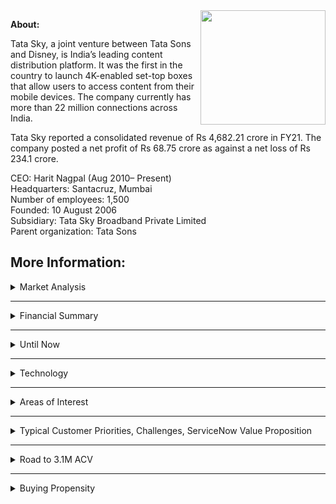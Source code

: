 

<img align="right" width="200" height="183" src="https://www.indiantelevision.com/sites/default/files/images/tv-images/2016/09/23/Untitled-1_1.jpg">

**About:**

Tata Sky, a joint venture between Tata Sons and Disney, is India’s leading content distribution platform. It was the first in the country to launch 4K-enabled set-top boxes that allow users to access content from their mobile devices. The company currently has more than 22 million connections across India.

Tata Sky reported a consolidated revenue of Rs 4,682.21 crore in FY21. The company posted a net profit of Rs 68.75 crore as against a net loss of Rs 234.1 crore.


CEO: Harit Nagpal (Aug 2010– Present)<br/>
Headquarters: Santacruz, Mumbai<br/>
Number of employees: 1,500<br/>
Founded: 10 August 2006<br/>
Subsidiary: Tata Sky Broadband Private Limited<br/>
Parent organization: Tata Sons<br/>


**More Information:**
---
<details>
<summary>Market Analysis</summary><br/>
  
**Tata Sky Market Share Increased to 33.3%** while Dish TV Further Dips to 24.09% in 2021. Tata Sky is the leading DTH service provider with a market share of 32.58% in 2020. At the end of the first quarter of 2020, Tata Sky had a 32.09% share, and it increased to 32.58% by the end of September 2020 <br/>

<img align="center" width="500" height="500" src="https://telecomtalk.info/wp-content/uploads/2021/01/tatasky-dth-dishtv-market-share-1024x683.jpg"> <br/>
  <br/>

<img align="center" width="500" height="500" src="https://www.telecomlead.com/wp-content/uploads/2019/04/Broadband-market-share-Jio-vs-Airtel.png">


</pre>
</details>

---
<details>
<summary>Financial Summary</summary>
  <br/>
Content distribution platform Tata Sky has seen a flat growth in consolidated revenue at Rs 4,682.21 crore for the fiscal ended 31st March 2021 as against Rs 4,680.88 crore in the previous fiscal. Total income saw a marginal decline at Rs 4,704.83 crore compared to Rs 4,722.72 crore a year ago.

According to financial data accessed by business intelligence platform Tofler, **the revenue from the core DTH business was down by 1.2% at Rs 4,593.01 crore from Rs 4,648.83 crore**. Revenue from the provisioning of broadband service was up 2.8x at Rs 89.2 crore from Rs 32.05 crore.

In terms of revenue break-up, subscription and service revenue stood at Rs. 3,919.99 crore compared to Rs. 3,903.33 crore. Activation and Installation Revenue came in at Rs. 308.60 crore, compared to Rs. 303.09 crore. Other Service Revenue was Rs. 453.25 crore, compared to Rs. 474.44 crore.

The company, which had 23.16 million active subscribers till 31st March, posted a **net profit of Rs 68.75 crore as against a net loss of Rs 234.1 crore**. Total expenses stood at Rs 4,578.26 as against Rs 4,611.2 crore.

With content cost becoming a pass-through in the new tariff regime, the biggest cost item for the DTH operator was licence fees. In FY21, the company paid Rs. 758.85 crore as licence fee, compared to Rs. 740.67 crore. The company incurred an expenditure of Rs. 153.67 crore on programming cost, which is a 59% growth over Rs. 96.90 crore in the previous fiscal. Installation cost remained flat at Rs. 257.44 crore compared to Rs. 261.46 crore. 

In terms of related party transactions with Disney-owned Star India, the DTH operator's marketing income and other revenue from the broadcaster rose 30% to Rs 108.88 crore from Rs 83.57 crore in FY20. 
</pre>
</details>

---
<details>
<summary>Until Now</summary><br/>

  
Tata Sky partnered with EY for their expertise in processes automation. EY helped Tata Sky select [Automation Anywhere RPA](https://www.automationanywhere.com/rpa/robotic-process-automation) and helped them determine which processes would be the best to automate, providing the greatest return on investment. Tata Sky began automating processes within its [finance](https://www.automationanywhere.com/solutions/finance-accounting), supply chain, and treasury departments before moving to more complex processes within its taxation and tax-related reconciliation teams.<br/>
  
In early 2021 Tata Sky and Croma, the entities owned by Tata Group, exposed the data of millions of their customers due to security vulnerabilities, according to a cybersecurity researcher. The issues allowed bad actors to access sensitive data including the full names, phone numbers, addresses, date of birth, and email IDs of both Tata Sky and Croma customers, by leveraging the loopholes existing in the application programme interfaces (APIs) on their websites. Both companies fixed the vulnerabilities after these were reported on the Web. 

</pre>
</details>

---
<details>
<summary>Technology</summary> <br/>
 
Tata Sky chose IBMs WebSphere SOA, which has the capability of migrating the
existing applications into services, to create a computing architecture meant to
easily manage the growth of business apart from meeting customers requirements.
The solution suite was keeping with the emerging needs of the future. <br/> Self-service portals also took the load off customer
care as customers started troubleshooting themselves. 
<br/><br/>
As per the findings now, TCS supported Tata Sky in the areas of billing, ERP, customer care, internal IT and customer facing applications. TCS helped Tata Sky ensure an omni-channel presence for end consumers. In addition to Electronic Voucher Distribution (EVD) that serves as a lifeline for the customer, TCS also deployed partner relationship management (PRM), which has two components: PRM sales and PRM service.<br/><br/>
[TCS Story](https://www.tcs.com/tcs-helps-tata-sky-simplify-it-landscape-for-erp)



</pre>
</details>

---
<details>
<summary>Areas of Interest</summary> <br/>
  
  For Product Manager - [Vinati Malik](https://www.linkedin.com/in/vinati-malik-3554321a/)
  1. Launch a product and then to keep building features on top of that product to power better usage, better engagement, better experience—to ensure that the customer continues to use and therefore continues to subscribe. The business objectives on our mobile app are to get downloads and registrations, to get higher monthly or daily active users, to get more time spent on the platform, etc
  2. TataSky is working towards their **big dream of having a 360° single view of the customer**. There’s the customer’s behavior, consumption journey on devices, navigation of the product, etc. and then there’s this journey on the entire platform in terms of billing, recharge, pack subscriptions, etc. There is a wealth of data to mine and unify for better insights and decision making

  </pre>
</details>

---
<details>
<summary>Typical Customer Priorities, Challenges, ServiceNow Value Proposition</summary> <br/>
  
  
![image](https://user-images.githubusercontent.com/57761611/143199090-15e86f55-5c97-4a4b-a2c7-0224cfae78a1.png)


  </pre>
</details>

---
<details>
<summary>Road to 3.1M ACV</summary> <br/>
  
  
![image](https://user-images.githubusercontent.com/57761611/143202352-e5708233-6035-420a-8a07-3098065e328e.png)


  </pre>
</details>

---
<details>
<summary>Buying Propensity</summary>
<br/>


<img src="https://user-images.githubusercontent.com/57761611/142630103-71cbbbef-03cd-4d98-a426-7f8b22e8b389.png" width="450"/>


</details>
